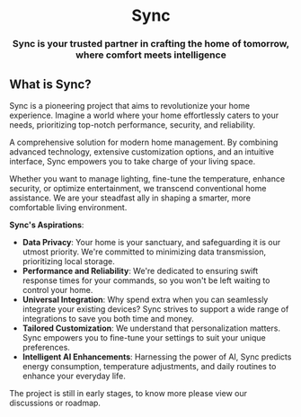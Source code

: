 <h1 align="center">Sync</h1>
<h3 align="center">Sync is your trusted partner in crafting the home of tomorrow, where comfort meets intelligence</h3>

<h2>What is Sync?</h2>

Sync is a pioneering project that aims to revolutionize your home experience. 
Imagine a world where your home effortlessly caters to your needs, prioritizing top-notch performance, security, and reliability. 

A comprehensive solution for modern home management. By combining advanced technology, extensive customization options, and an intuitive interface, Sync empowers you to take charge of your living space. 

Whether you want to manage lighting, fine-tune the temperature, enhance security, or optimize entertainment, we transcend conventional home assistance. We are your steadfast ally in shaping a smarter, more comfortable living environment.

**Sync's Aspirations**:

- **Data Privacy**: Your home is your sanctuary, and safeguarding it is our utmost priority. We're committed to minimizing data transmission, prioritizing local storage.
- **Performance and Reliability**: We're dedicated to ensuring swift response times for your commands, so you won't be left waiting to control your home.
- **Universal Integration**: Why spend extra when you can seamlessly integrate your existing devices? Sync strives to support a wide range of integrations to save you both time and money.
- **Tailored Customization**: We understand that personalization matters. Sync empowers you to fine-tune your settings to suit your unique preferences.
- **Intelligent AI Enhancements**: Harnessing the power of AI, Sync predicts energy consumption, temperature adjustments, and daily routines to enhance your everyday life.

The project is still in early stages,
to know more please view our discussions or roadmap.
